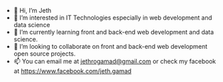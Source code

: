 - 👋 Hi, I’m Jeth
- 👀 I’m interested in IT Technologies especially in web development and data science
- 🌱 I’m currently learning front and back-end web development and data science.
- 💞️ I’m looking to collaborate on front and back-end web development open source projects.
- 📫 You can email me at jethrogamad@gmail.com or check my facebook at https://www.facebook.com/jeth.gamad

<!---
jethph/jethph is a ✨ special ✨ repository because its `README.md` (this file) appears on your GitHub profile.
You can click the Preview link to take a look at your changes.
--->
